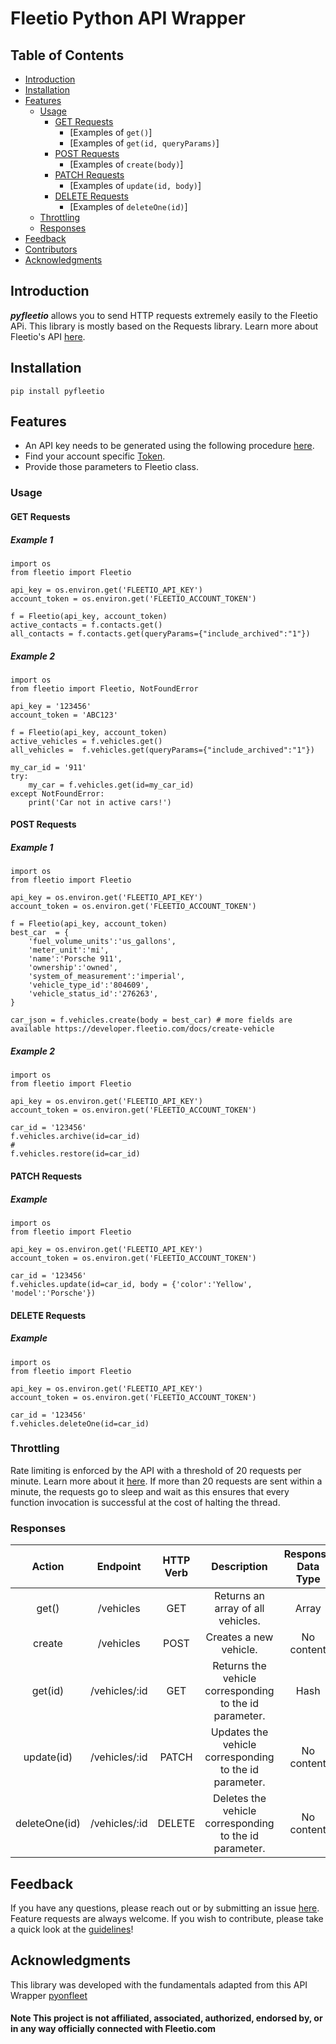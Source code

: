 # Fleetio Python API Wrapper

## Table of Contents
- [Introduction](#introduction)
- [Installation](#installation)
- [Features](#features)
    - [Usage](#usage)
        * [GET Requests](#get-requests)
            - [Examples of `get()`]
            - [Examples of `get(id, queryParams)`]
        * [POST Requests](#post-requests)
            - [Examples of `create(body)`]
        * [PATCH Requests](#put-requests)
            - [Examples of `update(id, body)`]
        * [DELETE Requests](#delete-requests)
            - [Examples of `deleteOne(id)`]
    - [Throttling](#throttling)
    - [Responses](#responses)
- [Feedback](#feedback)
- [Contributors](#contributors)
- [Acknowledgments](#acknowledgments)

## Introduction
**_pyfleetio_** allows you to send HTTP requests extremely easily to the Fleetio APi. This library is mostly based on the Requests library.
Learn more about Fleetio's API [here](https://developer.fleetio.com/). <br>


## Installation
```
pip install pyfleetio
```
## Features
- An API key needs to be generated using the following procedure [here](https://developer.fleetio.com/).
- Find your account specific [Token](https://developer.fleetio.com/).
- Provide those parameters to Fleetio class.

### Usage
#### GET Requests
##### Example 1
```
import os
from fleetio import Fleetio

api_key = os.environ.get('FLEETIO_API_KEY')
account_token = os.environ.get('FLEETIO_ACCOUNT_TOKEN')

f = Fleetio(api_key, account_token)
active_contacts = f.contacts.get()
all_contacts = f.contacts.get(queryParams={"include_archived":"1"})
```
##### Example 2
```
import os
from fleetio import Fleetio, NotFoundError

api_key = '123456'
account_token = 'ABC123'

f = Fleetio(api_key, account_token)
active_vehicles = f.vehicles.get()
all_vehicles =  f.vehicles.get(queryParams={"include_archived":"1"})

my_car_id = '911'
try:
    my_car = f.vehicles.get(id=my_car_id)
except NotFoundError:
    print('Car not in active cars!')
```
#### POST Requests
##### Example 1
```
import os
from fleetio import Fleetio

api_key = os.environ.get('FLEETIO_API_KEY')
account_token = os.environ.get('FLEETIO_ACCOUNT_TOKEN')

f = Fleetio(api_key, account_token)
best_car  = {
    'fuel_volume_units':'us_gallons',
    'meter_unit':'mi',
    'name':'Porsche 911',
    'ownership':'owned',
    'system_of_measurement':'imperial',
    'vehicle_type_id':'804609',
    'vehicle_status_id':'276263',
}

car_json = f.vehicles.create(body = best_car) # more fields are available https://developer.fleetio.com/docs/create-vehicle
```
##### Example 2
```
import os
from fleetio import Fleetio

api_key = os.environ.get('FLEETIO_API_KEY')
account_token = os.environ.get('FLEETIO_ACCOUNT_TOKEN')

car_id = '123456'
f.vehicles.archive(id=car_id)
#
f.vehicles.restore(id=car_id)
```

#### PATCH Requests
##### Example
```
import os
from fleetio import Fleetio

api_key = os.environ.get('FLEETIO_API_KEY')
account_token = os.environ.get('FLEETIO_ACCOUNT_TOKEN')

car_id = '123456'
f.vehicles.update(id=car_id, body = {'color':'Yellow', 'model':'Porsche'})
```

#### DELETE Requests
##### Example
```
import os
from fleetio import Fleetio

api_key = os.environ.get('FLEETIO_API_KEY')
account_token = os.environ.get('FLEETIO_ACCOUNT_TOKEN')

car_id = '123456'
f.vehicles.deleteOne(id=car_id)
```

### Throttling
Rate limiting is enforced by the API with a threshold of 20 requests per minute. Learn more about it [here](https://developer.fleetio.com/docs/response-codes). If more than 20 requests are sent within a minute, the requests go to sleep and wait as this ensures that every function invocation is successful at the cost of halting the thread.

### Responses
| Action | Endpoint | HTTP Verb | Description | Response Data Type |
| :---: | :---: | :---: | :---: | :---: |
|get()|/vehicles|GET|Returns an array of all vehicles.|Array|
|create|/vehicles|POST|Creates a new vehicle.|No content|
|get(id)|/vehicles/:id|GET|Returns the vehicle corresponding to the id parameter.|Hash|
|update(id)|/vehicles/:id|PATCH|Updates the vehicle corresponding to the id parameter.|No content|
|deleteOne(id)|/vehicles/:id|DELETE|Deletes the vehicle corresponding to the id parameter.|No content|


## Feedback
If you have any questions, please reach out or by submitting an issue [here](https://github.com/AlexBelanger/pyfleetio/issues).
Feature requests are always welcome. If you wish to contribute, please take a quick look at the [guidelines](./CONTRIBUTING.md)!

## Acknowledgments
This library was developed with the fundamentals adapted from this API Wrapper [pyonfleet](https://github.com/onfleet/pyonfleet)

#### **Note** This project is not affiliated, associated, authorized, endorsed by, or in any way officially connected with Fleetio.com
